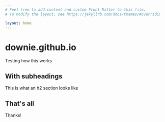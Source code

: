 ```yaml
---
# Feel free to add content and custom Front Matter to this file.
# To modify the layout, see https://jekyllrb.com/docs/themes/#overriding-theme-defaults

layout: home
---
```


# downie.github.io

Testing how this works

## With subheadings

This is what an h2 section looks like

## That's all

Thanks!